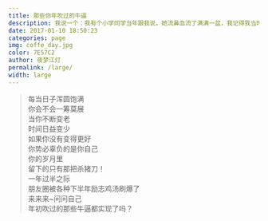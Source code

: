 ```yaml
---  
title: 那些你年吹过的牛逼  
description: 我说一个：我有个小学同学当年跟我说，她流鼻血流了满满一盆，我记得我当时...   
date: 2017-01-10 18:50:23   
categories: page     
img: coffe_day.jpg  
color: 7E57C2  
author: 夜梦江灯  
permalink: /large/  
width: large  
---  
```

<blockquote>
每当日子浑圆饱满<br>
你会不会一筹莫展<br>  
当你不断变老<br>
时间日益变少<br>
如果你没有变得更好<br>
你势必辜负的是你自己<br> 
你的岁月里<br>
留下的只有那把杀猪刀！<br>
一年过半之际<br>
朋友圈被各种下半年励志鸡汤刷爆了<br>
来来来~问问自己<br>
年初吹过的那些牛逼都实现了吗？<br>
</blockquote>

